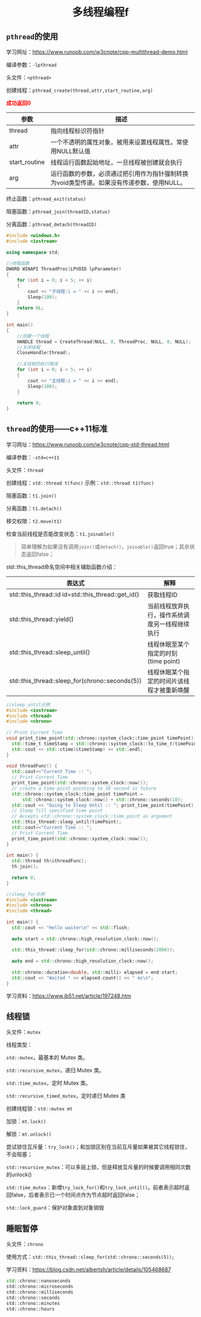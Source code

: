 <h1 align="center">多线程编程f</h1>

## `pthread`的使用

学习网址：https://www.runoob.com/w3cnote/cpp-multithread-demo.html

编译参数：`-lpthread`

头文件：`<pthread>`

创建线程：`pthread_create(thread,attr,start_routine,arg)`

<strong style="color:red">成功返回0</strong>

| 参数          | 描述                                                         |
| ------------- | ------------------------------------------------------------ |
| thread        | 指向线程标识符指针                                           |
| attr          | 一个不透明的属性对象，被用来设置线程属性。常使用NULL默认值   |
| start_routine | 线程运行函数起始地址，一旦线程被创建就会执行                 |
| arg           | 运行函数的参数，必须通过把引用作为指针强制转换为void类型传递。如果没有传递参数，使用NULL。 |

终止函数：`pthread_exit(status)`

阻塞函数：`pthread_join(threadID,status)`

分离函数：`pthread_detach(threadID)`

```c++
#include <windows.h>
#include <iostream>
 
using namespace std;
 
//线程函数
DWORD WINAPI ThreadProc(LPVOID lpParameter)
{
    for (int i = 0; i < 5; ++ i)
    {
        cout << "子线程:i = " << i << endl;
        Sleep(100);
    }
    return 0L;
}
 
int main()
{
    //创建一个线程
    HANDLE thread = CreateThread(NULL, 0, ThreadProc, NULL, 0, NULL);
    //关闭线程
    CloseHandle(thread);
 
    //主线程的执行路径
    for (int i = 0; i < 5; ++ i)
    {
        cout << "主线程:i = " << i << endl;
        Sleep(100);
    }
 
    return 0;
}
```



## `thread`的使用——c++11标准

学习网址：https://www.runoob.com/w3cnote/cpp-std-thread.html

编译参数：`-std=c++11`

头文件：`thread`

创建线程：`std::thread t(func)`	示例：`std::thread t1(func)`

阻塞函数：`t1.join()`

分离函数：`t1.detach()`

移交权限：`t2.move(t1)`

检查当前线程是否能改变状态：`t1.joinable()`

> 简单理解为如果没有调用`join()`或`detach()`，`joinable()`返回true；其余状态返回false；

std::this_thread命名空间中相关辅助函数介绍：

| 表达式                                             | 解释                                           |
| -------------------------------------------------- | ---------------------------------------------- |
| std::this_thread::id id=std::this_thread::get_id() | 获取线程ID                                     |
| std::this_thread::yield()                          | 当前线程放弃执行，操作系统调度另一线程继续执行 |
| std::this_thread::sleep_until()                    | 线程休眠至某个指定的时刻(time point)           |
| std::this_thread::sleep_for(chrono::seconds(5))    | 线程休眠某个指定的时间片该线程才被重新唤醒     |

```c++
//sleep_until示例
#include <iostream>
#include <thread>
#include <chrono>
 
// Print Current Time
void print_time_point(std::chrono::system_clock::time_point timePoint) {
  std::time_t timeStamp = std::chrono::system_clock::to_time_t(timePoint);
  std::cout << std::ctime(&timeStamp) << std::endl;
}
 
void threadFunc() {
  std::cout<<"Current Time :: ";
  // Print Current Time
  print_time_point(std::chrono::system_clock::now());
  // create a time point pointing to 10 second in future
  std::chrono::system_clock::time_point timePoint =
      std::chrono::system_clock::now() + std::chrono::seconds(10);
  std::cout << "Going to Sleep Until :: "; print_time_point(timePoint);
  // Sleep Till specified time point
  // Accepts std::chrono::system_clock::time_point as argument
  std::this_thread::sleep_until(timePoint);
  std::cout<<"Current Time :: ";
  // Print Current Time
  print_time_point(std::chrono::system_clock::now());
}
 
int main() {
  std::thread th(&threadFunc);
  th.join();
 
  return 0;
}
```

```c++
//sleep_for示例
#include <iostream>
#include <chrono>
#include <thread>
  
int main() {
  std::cout << "Hello waiter\n" << std::flush;
 
  auto start = std::chrono::high_resolution_clock::now();
 
  std::this_thread::sleep_for(std::chrono::milliseconds(2000));
   
  auto end = std::chrono::high_resolution_clock::now();
   
  std::chrono::duration<double, std::milli> elapsed = end-start;
  std::cout << "Waited " << elapsed.count() << " ms\n";
}
```

学习资料：https://www.jb51.net/article/197248.htm





## **线程锁**

头文件：`mutex`

线程类型：

`std::mutex`，最基本的 Mutex 类。

`std::recursive_mutex`，递归 Mutex 类。

`std::time_mutex`，定时 Mutex 类。

`std::recursive_timed_mutex`，定时递归 Mutex 类



创建线程锁：`std::mutex mt`

加锁：`mt.lock()`

解锁：`mt.unlock()`

尝试锁住互斥量：`try_lock()`；和加锁区别在当前互斥量如果被其它线程锁住，不会阻塞；



`std::recursive_mutex`：可以多层上锁，但是释放互斥量的时候要调用相同次数的unlock()



`std::time_mutex`：新增`try_lock_for()`和`try_lock_until()`。前者表示超时返回false，后者表示已一个时间点作为节点超时返回false；



`std::lock_guard`：保护对象直到对象销毁



## **睡眠暂停**

头文件：`chrono`

使用方式：`std::this_thread::sleep_for(std::chrono::seconds(5));`

学习资料：https://blog.csdn.net/albertsh/article/details/105468687

```c++
std::chrono::nanoseconds
std::chrono::microseconds
std::chrono::milliseconds
std::chrono::seconds
std::chrono::minutes
std::chrono::hours
```



